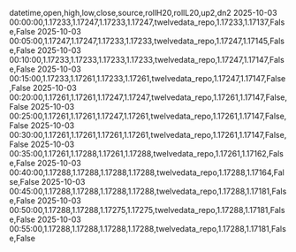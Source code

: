 datetime,open,high,low,close,source,rollH20,rollL20,up2,dn2
2025-10-03 00:00:00,1.17233,1.17247,1.17233,1.17247,twelvedata_repo,1.17233,1.17137,False,False
2025-10-03 00:05:00,1.17247,1.17247,1.17233,1.17233,twelvedata_repo,1.17247,1.17145,False,False
2025-10-03 00:10:00,1.17233,1.17233,1.17233,1.17233,twelvedata_repo,1.17247,1.17147,False,False
2025-10-03 00:15:00,1.17233,1.17261,1.17233,1.17261,twelvedata_repo,1.17247,1.17147,False,False
2025-10-03 00:20:00,1.17261,1.17261,1.17247,1.17247,twelvedata_repo,1.17261,1.17147,False,False
2025-10-03 00:25:00,1.17261,1.17261,1.17247,1.17261,twelvedata_repo,1.17261,1.17147,False,False
2025-10-03 00:30:00,1.17261,1.17261,1.17261,1.17261,twelvedata_repo,1.17261,1.17147,False,False
2025-10-03 00:35:00,1.17261,1.17288,1.17261,1.17288,twelvedata_repo,1.17261,1.17162,False,False
2025-10-03 00:40:00,1.17288,1.17288,1.17288,1.17288,twelvedata_repo,1.17288,1.17164,False,False
2025-10-03 00:45:00,1.17288,1.17288,1.17288,1.17288,twelvedata_repo,1.17288,1.17181,False,False
2025-10-03 00:50:00,1.17288,1.17288,1.17275,1.17275,twelvedata_repo,1.17288,1.17181,False,False
2025-10-03 00:55:00,1.17288,1.17288,1.17288,1.17288,twelvedata_repo,1.17288,1.17181,False,False

